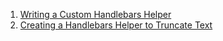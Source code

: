 1. [Writing a Custom Handlebars Helper](/guides/cookbook/helpers_and_components/writing_a_custom_handlebars_helper)
1. [Creating a Handlebars Helper to Truncate Text](/guides/cookbook/helpers_and_components/creating_a_handlebars_helper_to_truncate_text)